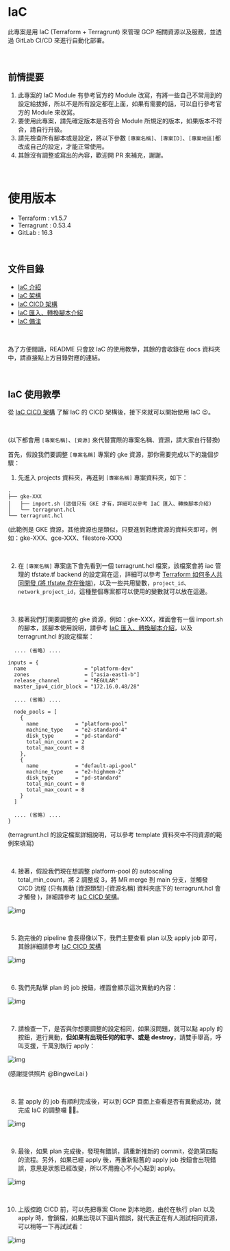 # IaC

此專案是用 IaC (Terraform + Terragrunt) 來管理 GCP 相關資源以及服務，並透過 GitLab CI/CD 來進行自動化部署。

<br>

## 前情提要

1. 此專案的 IaC Module 有參考官方的 Module 改寫，有將一些自己不常用到的設定給拔掉，所以不是所有設定都在上面，如果有需要的話，可以自行參考官方的 Module 來改寫。
2. 要使用此專案，請先確定版本是否符合 Module 所規定的版本，如果版本不符合，請自行升級。
3. 請先檢查所有腳本或是設定，將以下參數 `[專案名稱]`、`[專案ID]`、`[專案地區]`都改成自己的設定，才能正常使用。
4. 其餘沒有調整或寫出的內容，歡迎開 PR 來補充，謝謝。

<br>

# 使用版本

- Terraform : v1.5.7
- Terragrunt : 0.53.4
- GitLab : 16.3

<br>

## 文件目錄

- [IaC 介紹](https://github.com/880831ian/IaC/blob/master/docs/iac-introduce.md)
- [IaC 架構](https://github.com/880831ian/IaC/blob/master/docs/iac-framework.md)
- [IaC CICD 架構](https://github.com/880831ian/IaC/blob/master/docs/iac-cicd-framework.md)
- [IaC 匯入、轉換腳本介紹](https://github.com/880831ian/IaC/blob/master/docs/iac-import-conversion-scripts.md)
- [IaC 備注](https://github.com/880831ian/IaC/blob/master/docs/iac-remark.md)

<br>

為了方便閱讀，README 只會放 IaC 的使用教學，其餘的會收錄在 docs 資料夾中，請直接點上方目錄對應的連結。

<br>

## IaC 使用教學

從 [IaC CICD 架構](https://github.com/880831ian/IaC/blob/master/docs/iac-cicd-framework.md) 了解 IaC 的 CICD 架構後，接下來就可以開始使用 IaC 😉。

<br>

(以下都會用 `[專案名稱]`、`[資源]` 來代替實際的專案名稱、資源，請大家自行替換)

首先，假設我們要調整 `[專案名稱]` 專案的 gke 資源，那你需要完成以下的幾個步驟：

1. 先進入 projects 資料夾，再進到 `[專案名稱]` 專案資料夾，如下：

```
.
├── gke-XXX
│   ├── import.sh (這個只有 GKE 才有，詳細可以參考 IaC 匯入、轉換腳本介紹)
│   └── terragrunt.hcl
└── terragrunt.hcl
```

(此範例是 GKE 資源，其他資源也是類似，只要進到對應資源的資料夾即可，例如：gke-XXX、gce-XXX、filestore-XXX)

<br>

2. 在 `[專案名稱]` 專案底下會先看到一個 terragrunt.hcl 檔案，該檔案會將 iac 管理的 tfstate.tf backend 的設定寫在這，詳細可以參考 [Terraform 如何多人共同開發 (將 tfstate 存在後端)](https://blog.pin-yi.me/terraform-tfstate/)，以及一些共用變數，`project_id`、`network_project_id`，這種整個專案都可以使用的變數就可以放在這邊。

<br>

3. 接著我們打開要調整的 gke 資源，例如：gke-XXX，裡面會有一個 import.sh 的腳本，該腳本使用說明，請參考 [IaC 匯入、轉換腳本介紹](https://github.com/880831ian/IaC/blob/master/docs/iac-import-conversion-scripts.md)，以及 terragrunt.hcl 的設定檔案：

```
  .... (省略) ....

inputs = {
  name                   = "platform-dev"
  zones                  = ["asia-east1-b"]
  release_channel        = "REGULAR"
  master_ipv4_cidr_block = "172.16.0.48/28"

  .... (省略) ....

  node_pools = [
    {
      name            = "platform-pool"
      machine_type    = "e2-standard-4"
      disk_type       = "pd-standard"
      total_min_count = 2
      total_max_count = 8
    },
    {
      name            = "default-api-pool"
      machine_type    = "e2-highmem-2"
      disk_type       = "pd-standard"
      total_min_count = 0
      total_max_count = 8
    }
  ]

  .... (省略) ....
}
```

(terragrunt.hcl 的設定檔案詳細說明，可以參考 template 資料夾中不同資源的範例來填寫)

<br>

4. 接著，假設我們現在想調整 platform-pool 的 autoscaling total_min_count，將 2 調整成 3，將 MR merge 到 main 分支，並觸發 CICD 流程 (只有異動 [資源類型]-[資源名稱] 資料夾底下的 terragrunt.hcl 會才觸發 )，詳細請參考 [IaC CICD 架構](https://github.com/880831ian/IaC/blob/master/docs/iac-cicd-framework.md)。

![img](images/mWR6BZV.png)

<br>

5. 跑完後的 pipeline 會長得像以下，我們主要查看 plan 以及 apply job 即可，其餘詳細請參考 [IaC CICD 架構](https://github.com/880831ian/IaC/blob/master/docs/iac-cicd-framework.md)

![img](images/8xvktJM.png)

<br>

6. 我們先點擊 plan 的 job 按鈕，裡面會顯示這次異動的內容：

![img](images/63o90fB.png)

<br>

7. 請檢查一下，是否與你想要調整的設定相同，如果沒問題，就可以點 apply 的按鈕，進行異動，<b>但如果有出現任何的紅字、或是 destroy</b>，請雙手舉高，呼叫支援，千萬別執行 apply：

![img](images/qQ8AN1y.png)

(感謝提供照片 @BingweiLai )

<br>

8. 當 apply 的 job 有順利完成後，可以到 GCP 頁面上查看是否有異動成功，就完成 IaC 的調整囉 🎉🎉。

![img](images/M8RoqmH.png)

<br>

9. 最後，如果 plan 完成後，發現有錯誤，請重新推新的 commit，從跑第四點的流程。另外，如果已經 apply 後，再重新點舊的 apply job 按鈕會出現錯誤，意思是狀態已經改變，所以不用擔心不小心點到 apply。

![img](images/TcyixSg.png)

<br>

10. 上版控跑 CICD 前，可以先把專案 Clone 到本地跑，由於在執行 plan 以及 apply 時，會鎖檔，如果出現以下圖片錯誤，就代表正在有人測試相同資源，可以稍等一下再試試看：

![img](images/yZXCPoY.png)
